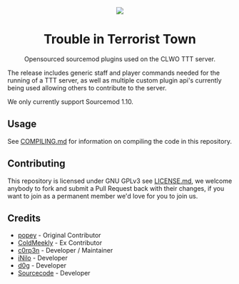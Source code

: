 <p align="center">
    <img src="https://github.com/classywolves/clwo-ttt/raw/master/images/clwo_logo.png"/>
</p>

<h1 align="center">Trouble in Terrorist Town</h1>
<p align="center">
    Opensourced sourcemod plugins used on the CLWO TTT server.
</p>

The release includes generic staff and player commands needed for the running of a TTT server,
as well as multiple custom plugin api's currently being used allowing others to contribute to
the server.

We only currently support Sourcemod 1.10.

## Usage
See [COMPILING.md](COMPILING.md) for information on compiling the code in this repository.

## Contributing
This repository is licensed under GNU GPLv3 see [LICENSE.md](LICENSE.md),
we welcome anybody to fork and submit a Pull Request back with their changes,
if you want to join as a permanent member we'd love for you to join us.

## Credits
- [popey](https://github.com/popey456963) - Original Contributor
- [ColdMeekly](https://github.com/ColdMeekly) - Ex Contributor
- [c0rp3n](https://github.com/c0rp3n) - Developer / Maintainer
- [iNilo](https://github.com/iNilo) - Developer
- [d0g](https://github.com/Arkadius7) - Developer
- [Sourcecode](https://github.com/Aimless321) - Developer
